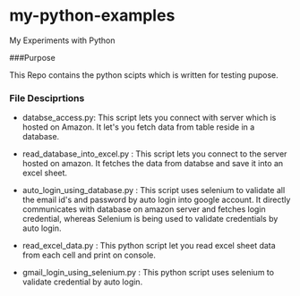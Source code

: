 # my-python-examples
My Experiments with Python


###Purpose 

This Repo contains the python scipts which is written for testing pupose.

### File Desciprtions
- databse_access.py: This script lets you connect with server which is hosted on Amazon. It let's you fetch data from table reside in a database.

- read_database_into_excel.py : This script lets you connect to the server hosted on amazon. It fetches the data from databse and save it into an excel sheet.

- auto_login_using_database.py : This script uses selenium to validate all the email id's and password by auto login into google account. It directly communicates with database on amazon server and fetches login credential, whereas Selenium is being used to validate credentials by auto login.

- read_excel_data.py : This python script let you read excel sheet data from each cell and print on console.

- gmail_login_using_selenium.py : This python script uses selenium to validate credential by auto login.
